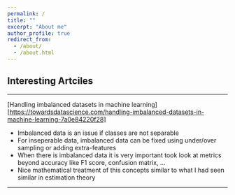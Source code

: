 ```yaml
---
permalink: /
title: ""
excerpt: "About me"
author_profile: true
redirect_from: 
  - /about/
  - /about.html
---
```


## Interesting Artciles

---

[Handling imbalanced datasets in machine learning][https://towardsdatascience.com/handling-imbalanced-datasets-in-machine-learning-7a0e84220f28]

- Imbalanced data is an issue if classes are not separable
- For inseperable data, imbalanced data can be fixed using under/over sampling or adding extra-features
- When there is imbalanced data it is very important took look at metrics beyond accuracy like F1 score, confusion matrix, ...
- Nice mathematical treatment of this concepts similar to what I had seen similar in estimation theory 

---
